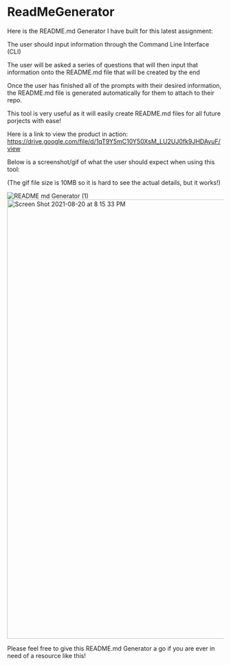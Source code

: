 # ReadMeGenerator

Here is the README.md Generator I have built for this latest assignment:

The user should input information through the Command Line Interface (CLI)

The user will be asked a series of questions that will then input that information onto the README.md file that will be created by the end

Once the user has finished all of the prompts with their desired information, the README.md file is generated automatically for them to attach to their repo.

This tool is very useful as it will easily create README.md files for all future porjects with ease!

Here is a link to view the product in action: https://drive.google.com/file/d/1qT9Y5mC10Y50XsM_LU2UJ0fk9JHDAyuF/view

Below is a screenshot/gif of what the user should expect when using this tool:

(The gif file size is 10MB so it is hard to see the actual details, but it works!)

![README md Generator (1)](https://user-images.githubusercontent.com/87332492/130307444-b300737d-a19a-4e7b-882b-f8a3dc6bb4aa.gif)<img width="1023" alt="Screen Shot 2021-08-20 at 8 15 33 PM" src="https://user-images.githubusercontent.com/87332492/130307454-ecd2ebc9-20d6-4f77-9961-201a62729a8c.png">

Please feel free to give this README.md Generator a go if you are ever in need of a resource like this!
